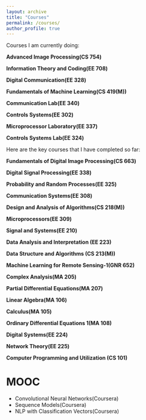 ```yaml
---
layout: archive
title: "Courses"
permalink: /courses/
author_profile: true
---
```

Courses I am currently doing:

<b>Advanced Image Processing(CS 754)</b> <br> 

<b>Information Theory and Coding(EE 708)</b> <br> 

<b>Digital Communication(EE 328)</b> <br> 

<b>Fundamentals of Machine Learning(CS 419(M))</b> <br> 

<b>Communication Lab(EE 340)</b> <br> 

<b>Controls Systems(EE 302)</b> <br> 

<b>Microprocessor Laboratory(EE 337)</b> <br> 

<b>Controls Systems Lab(EE 324)</b> <br>


Here are the key courses that I have completed so far:

<b>Fundamentals of Digital Image Processing(CS 663)</b> <br> 

<b>Digital Signal Processing(EE 338)</b> <br> 

<b>Probability and Random Processes(EE 325)</b> <br> 

<b>Communication Systems(EE 308)</b> <br> 

<b>Design and Analysis of Algorithms(CS 218(M))</b> <br> 

<b>Microprocessors(EE 309)</b> <br> 

<b>Signal and Systems(EE 210)</b> <br> 

<b>Data Analysis and Interpretation (EE 223)</b> <br>

<b>Data Structure and Algorithms (CS 213(M))</b> <br>  

<b>Machine Learning for Remote Sensing-1(GNR 652)</b> <br> 

<b>Complex Analysis(MA 205)</b> <br> 

<b>Partial Differential Equations(MA 207)</b> <br> 

<b>Linear Algebra(MA 106)</b> <br>

<b>Calculus(MA 105)</b> <br>

<b>Ordinary Differential Equations 1(MA 108)</b> <br>

<b>Digital Systems(EE 224)</b> <br>

<b>Network Theory(EE 225)</b> <br> 

<b>Computer Programming and Utilization (CS 101)</b> <br>

# MOOC <br>
* Convolutional Neural Networks(Coursera)
* Sequence Models(Coursera)
* NLP with Classification Vectors(Coursera)
